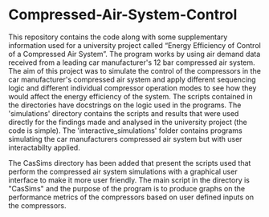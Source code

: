# Compressed-Air-System-Control

This repository contains the code along with some supplementary information used for a university project called “Energy Efficiency of Control of a Compressed Air System”. The program works by using air demand data received from a leading car manufacturer's 12 bar compressed air system. The aim of this project was to simulate the control of the compressors in the car manufacturer's compressed air system  and apply different sequencing logic and different individual compressor operation modes to see how they would affect the energy efficiency of the system. The scripts contained in the directories have docstrings on the logic used in the programs. The 'simulations' directory contains the scripts and results that were used directly for the findings made and analysed in the university project (the code is simple). The 'interactive_simulations' folder contains programs simulating the car manufacturers compressed air system but with user interactabilty applied.

The CasSims directory has been added that present the scripts used that perform the compressed air system simulations with a graphical user interface to make it more user friendly. The main script in the directory is "CasSims" and the purpose of the program is to produce graphs on the performance metrics of the compressors based on user defined inputs on the compressors.
